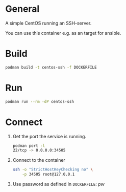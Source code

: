 
# General
A simple CentOS running an SSH-server.

You can use this container e.g. as an target for ansible.

# Build

```bash
podman build -t centos-ssh -f DOCKERFILE
```


# Run

```bash
podman run --rm -dP centos-ssh
```

# Connect

1. Get the port the service is running.
   ```bash
   podman port -l
   22/tcp -> 0.0.0.0:34505
   ```

2. Connect to the container
   ```bash
   ssh -o "StrictHostKeyChecking no" \
       -p 34505 root@127.0.0.1
   ```

3. Use password as defined in `DOCKERFILE`:  *pw*
